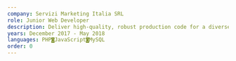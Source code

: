 ```yaml
---
company: Servizi Marketing Italia SRL
role: Junior Web Developer
description: Deliver high-quality, robust production code for a diverse array of projects for clients including Harvard Business School, Everytown for Gun Safety, Pratt Institute, Koala Health, Vanderbilt University, The 19th News, and more. Provide leadership within engineering department through close collaboration, knowledge shares, and mentorship.
years: December 2017 - May 2018
languages: PHP◙JavaScript◙MySQL
order: 0
---
```

